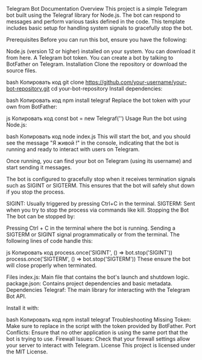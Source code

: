 Telegram Bot Documentation
Overview
This project is a simple Telegram bot built using the Telegraf library for Node.js. The bot can respond to messages and perform various tasks defined in the code. This template includes basic setup for handling system signals to gracefully stop the bot.

Prerequisites
Before you can run this bot, ensure you have the following:

Node.js (version 12 or higher) installed on your system. You can download it from here.
A Telegram bot token. You can create a bot by talking to BotFather on Telegram.
Installation
Clone the repository or download the source files.

bash
Копировать код
git clone https://github.com/your-username/your-bot-repository.git
cd your-bot-repository
Install dependencies:

bash
Копировать код
npm install telegraf
Replace the bot token with your own from BotFather:

js
Копировать код
const bot = new Telegraf('<YOUR-BOT-TOKEN>')
Usage
Run the bot using Node.js:

bash
Копировать код
node index.js
This will start the bot, and you should see the message "Я живой !" in the console, indicating that the bot is running and ready to interact with users on Telegram.

Once running, you can find your bot on Telegram (using its username) and start sending it messages.

The bot is configured to gracefully stop when it receives termination signals such as SIGINT or SIGTERM. This ensures that the bot will safely shut down if you stop the process.

SIGINT: Usually triggered by pressing Ctrl+C in the terminal.
SIGTERM: Sent when you try to stop the process via commands like kill.
Stopping the Bot
The bot can be stopped by:

Pressing Ctrl + C in the terminal where the bot is running.
Sending a SIGTERM or SIGINT signal programmatically or from the terminal.
The following lines of code handle this:

js
Копировать код
process.once('SIGINT', () => bot.stop('SIGINT'))
process.once('SIGTERM', () => bot.stop('SIGTERM'))
These ensure the bot will close properly when terminated.

Files
index.js: Main file that contains the bot's launch and shutdown logic.
package.json: Contains project dependencies and basic metadata.
Dependencies
Telegraf: The main library for interacting with the Telegram Bot API.

Install it with:

bash
Копировать код
npm install telegraf
Troubleshooting
Missing Token: Make sure to replace <YOUR-BOT-TOKEN> in the script with the token provided by BotFather.
Port Conflicts: Ensure that no other application is using the same port that the bot is trying to use.
Firewall Issues: Check that your firewall settings allow your server to interact with Telegram.
License
This project is licensed under the MIT License.
